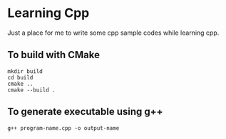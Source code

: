 # Learning Cpp
Just a place for me to write some cpp sample codes while learning cpp.

## To build with CMake
```
mkdir build
cd build
cmake ..
cmake --build .
```

## To generate executable using g++
```
g++ program-name.cpp -o output-name
```